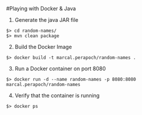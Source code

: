 #Playing with Docker & Java

1) Generate the java JAR file
```maven
$> cd random-names/
$> mvn clean package
```

2) Build the Docker Image

```docker
$> docker build -t marcal.perapoch/random-names .
```

3) Run a Docker container on port 8080
```docker
$> docker run -d --name random-names -p 8080:8080 marcal.perapoch/random-names
```

4) Verify that the container is running
```docker
$> docker ps
```